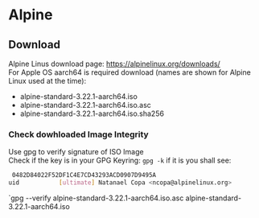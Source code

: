 # Alpine

## Download

Alpine Linus download page: https://alpinelinux.org/downloads/     
For Apple OS aarch64 is required download (names are shown for Alpine Linux used at the time):

- alpine-standard-3.22.1-aarch64.iso         
- alpine-standard-3.22.1-aarch64.iso.asc
- alpine-standard-3.22.1-aarch64.iso.sha256

### Check dowhloaded Image Integrity

Use gpg to verify signature of ISO Image      
Check if the key is in your GPG Keyring: `gpg -k` if it is you shall see: 
```bash
 0482D84022F52DF1C4E7CD43293ACD0907D9495A
uid           [ultimate] Natanael Copa <ncopa@alpinelinux.org>
```

`gpg --verify alpine-standard-3.22.1-aarch64.iso.asc alpine-standard-3.22.1-aarch64.iso
